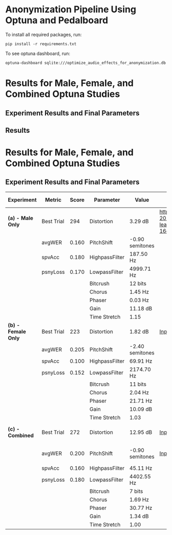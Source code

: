 
# Anonymization Pipeline Using Optuna and Pedalboard
To install all required packages, run:
```
pip install -r requirements.txt
```
To see optuna dashboard, run:
```
optuna-dashboard sqlite:///optimize_audio_effects_for_anonymization.db
```

# Results for Male, Female, and Combined Optuna Studies

## Experiment Results and Final Parameters

## Results

# Results for Male, Female, and Combined Optuna Studies

## Experiment Results and Final Parameters

| Experiment          | Metric       | Score    | Parameter       | Value          | Input Audio File | Pseudonymized Audio File |
|---------------------|--------------|----------|-----------------|----------------|------------------|--------------------------|
| **(a) - Male Only** | Best Trial   | 294      | Distortion      | 3.29 dB        | https://github.com/JulianRodd/ASR-2024-anonymization-module-learning/assets/45969914/f886ee27-16ef-479f-a170-8fe07bf2ec83 | [Pseudonymized Male](https://github.com/JulianRodd/ASR-2024-anonymization-module-learning/assets/45969914/ad68359f-9ffb-455c-ad78-90c377bfa3c4) |
|                     | avgWER       | 0.160    | PitchShift      | -0.90 semitones|                  |                          |
|                     | spvAcc       | 0.180    | HighpassFilter  | 187.50 Hz      |                  |                          |
|                     | psnyLoss     | 0.170    | LowpassFilter   | 4999.71 Hz     |                  |                          |
|                     |              |          | Bitcrush        | 12 bits        |                  |                          |
|                     |              |          | Chorus          | 1.45 Hz        |                  |                          |
|                     |              |          | Phaser          | 0.03 Hz        |                  |                          |
|                     |              |          | Gain            | 11.18 dB       |                  |                          |
|                     |              |          | Time Stretch    | 1.15           |                  |                          |
| **(b) - Female Only** | Best Trial | 223      | Distortion      | 1.82 dB        | [Input Female](https://github.com/JulianRodd/ASR-2024-anonymization-module-learning/assets/45969914/c77ffa7d-257f-45e1-a85f-31ef9f93bed0) | [Pseudonymized Female](https://github.com/JulianRodd/ASR-2024-anonymization-module-learning/assets/45969914/3fa74f62-85d0-42ea-b74e-a7bd33a97118) |
|                     | avgWER       | 0.205    | PitchShift      | -2.40 semitones|                  |                          |
|                     | spvAcc       | 0.100    | HighpassFilter  | 69.91 Hz       |                  |                          |
|                     | psnyLoss     | 0.152    | LowpassFilter   | 2174.70 Hz     |                  |                          |
|                     |              |          | Bitcrush        | 11 bits        |                  |                          |
|                     |              |          | Chorus          | 2.04 Hz        |                  |                          |
|                     |              |          | Phaser          | 21.71 Hz       |                  |                          |
|                     |              |          | Gain            | 10.09 dB       |                  |                          |
|                     |              |          | Time Stretch    | 1.03           |                  |                          |
| **(c) - Combined**   | Best Trial  | 272      | Distortion      | 12.95 dB       | [Input Combined (Female)](https://github.com/JulianRodd/ASR-2024-anonymization-module-learning/assets/45969914/3c6c30a6-c14b-41ca-8b68-ed0525e0238b) | [Pseudonymized Combined (Female)](https://github.com/JulianRodd/ASR-2024-anonymization-module-learning/assets/45969914/f9fd2cd0-ded0-45b5-a743-e26c23a79ff3) |
|                     | avgWER       | 0.200    | PitchShift      | -0.90 semitones| [Input Combined (Male)](https://github.com/JulianRodd/ASR-2024-anonymization-module-learning/assets/45969914/6fefc5e9-5f73-47d0-95a4-27ccde00ac8d)|  [Pseudonymized Combined (Male)](https://github.com/JulianRodd/ASR-2024-anonymization-module-learning/assets/45969914/28e18df3-4dc0-42ee-b918-ef3929c74441) |
|                     | spvAcc       | 0.160    | HighpassFilter  | 45.11 Hz       |                  |                          |
|                     | psnyLoss     | 0.180    | LowpassFilter   | 4402.55 Hz     |                  |                          |
|                     |              |          | Bitcrush        | 7 bits         |                  |                          |
|                     |              |          | Chorus          | 1.69 Hz        |                  |                          |
|                     |              |          | Phaser          | 30.77 Hz       |                  |                          |
|                     |              |          | Gain            | 1.34 dB        |                  |                          |
|                     |              |          | Time Stretch    | 1.00           |                  |                          |
